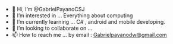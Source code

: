 - 👋 Hi, I’m @GabrielPayanoCSJ
- 👀 I’m interested in ... Everything about computing
- 🌱 I’m currently learning ... C# , android and mobile developing.
- 💞️ I’m looking to collaborate on ...
- 📫 How to reach me ... by email : Gabrielpayanodw@gmail.com

<!---
GabrielPayanoCSJ/GabrielPayanoCSJ is a ✨ special ✨ repository because its `README.md` (this file) appears on your GitHub profile.
You can click the Preview link to take a look at your changes.
--->

